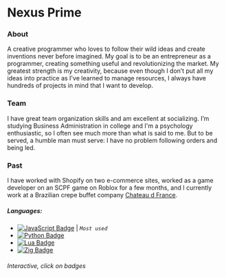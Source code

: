 # Nexus Prime
### About
A creative programmer who loves to follow their wild ideas and create inventions never before imagined. My goal is to be an entrepreneur as a programmer, creating something useful and revolutionizing the market. My greatest strength is my creativity, because even though I don’t put all my ideas into practice as I've learned to manage resources, I always have hundreds of projects in mind that I want to develop.

### Team
I have great team organization skills and am excellent at socializing. I’m studying Business Administration in college and I'm a psychology enthusiastic, so I often see much more than what is said to me. But to be served, a humble man must serve: I have no problem following orders and being led. 

### Past
I have worked with Shopify on two e-commerce sites, worked as a game developer on an SCPF game on Roblox for a few months, and I currently work at a Brazilian crepe buffet company [Chateau d France](https://chateaudfrance.com.br).

##### Languages:
- [![JavaScript Badge](https://img.shields.io/badge/-%7C%20JavaScript-yellow?style=flat&logo=javascript&logoColor=white&link)](https://github.com/XNexusPrimeX/XNexusPrimeX/blob/main/javascript.md) | *`Most used`*
- [![Python Badge](https://img.shields.io/badge/-%7C%20Python-blue?style=flat&logo=python&logoColor=white&link)](https://github.com/XNexusPrimeX/XNexusPrimeX/blob/main/none.md)
- [![Lua Badge](https://img.shields.io/badge/-%7C%20Lua-07006e?style=flat&logo=lua&logoColor=white&link)](https://github.com/XNexusPrimeX/XNexusPrimeX/blob/main/none.md)
- [![Zig Badge](https://img.shields.io/badge/-%7C%20Zig-orange?style=flat&logo=zig&logoColor=white&link)](https://github.com/XNexusPrimeX/XNexusPrimeX/blob/main/zig.md)

###### Interactive, click on badges

